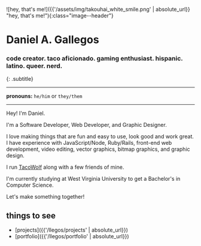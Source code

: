 ![hey, that's me!]({{'/assets/img/takouhai_white_smile.png' | absolute_url}} "hey, that's me!"){:class="image--header"}

# Daniel A. Gallegos
### code creator. taco aficionado. gaming enthusiast. hispanic. latino. queer. nerd.
{: .subtitle}

---

**pronouns:** `he/him` or `they/them`

---

Hey! I'm Daniel.

I'm a Software Developer, Web Developer, and Graphic Designer.

I love making things that are fun and easy to use, look good and work great. I have experience with JavaScript/Node, Ruby/Rails, front-end web development, video editing, vector graphics, bitmap graphics, and graphic design.

I run [TacoWolf](https://tacowolf.net) along with a few friends of mine.

I'm currently studying at West Virginia University to get a Bachelor's in Computer Science.

Let's make something together!

## things to see
* [projects]({{'/llegos/projects' | absolute_url}})
* [portfolio]({{'/llegos/portfolio' | absolute_url}})
